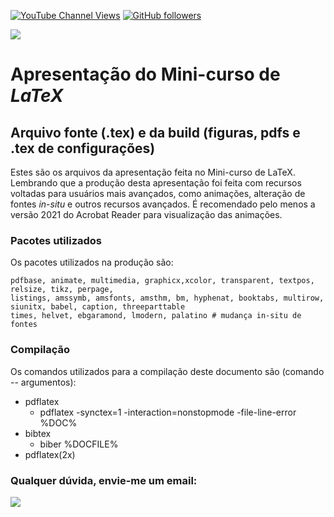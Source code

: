 [![YouTube Channel Views](https://img.shields.io/youtube/channel/subscribers/UC7bMBdlD9U-qJD8q2tTgKVw?style=social)](https://www.youtube.com/channel/UC7bMBdlD9U-qJD8q2tTgKVw)  [![GitHub followers](https://img.shields.io/github/followers/omanuelcosta?style=social)](https://github.com/omanuelcosta/) <a href=https://github.com/omanuelcosta/Mini-curso_LaTeX></a>

  
 <a href=https://github.com/omanuelcosta/Mini-curso_LaTeX/archive/refs/heads/apresenta%C3%A7%C3%A3o.zip><img src="https://img.shields.io/badge/download%20.tex%20build-55%20mb-green"></a>

#  Apresentação do Mini-curso de _LaTeX_

## Arquivo fonte (.tex) e da build (figuras, pdfs e .tex de configurações)

Estes são os arquivos da apresentação feita no Mini-curso de LaTeX. 
Lembrando que a produção desta apresentação foi feita com recursos voltadas para usuários mais avançados, como animações, alteração de fontes _in-situ_
e outros recursos avançados. É recomendado pelo menos a versão 2021 do Acrobat Reader para visualização das animações.

### Pacotes utilizados
Os pacotes utilizados na produção são:

```
pdfbase, animate, multimedia, graphicx,xcolor, transparent, textpos, relsize, tikz, perpage, 
listings, amssymb, amsfonts, amsthm, bm, hyphenat, booktabs, multirow, siunitx, babel, caption, threeparttable
times, helvet, ebgaramond, lmodern, palatino # mudança in-situ de fontes
```

### Compilação
Os comandos utilizados para a compilação deste documento são (comando -- argumentos):

- pdflatex 
  - pdflatex -synctex=1 -interaction=nonstopmode -file-line-error %DOC%
- bibtex 
  - biber %DOCFILE%
- pdflatex(2x)

### Qualquer dúvida, envie-me um email: 
 <a href="mailto:omanuelcosta@protonmail.com?subject=Mini-curso de LaTeX"><img src="https://img.shields.io/badge/ProtonMail-8B89CC?style=for-the-badge&logo=protonmail&logoColor=white"/></a>
